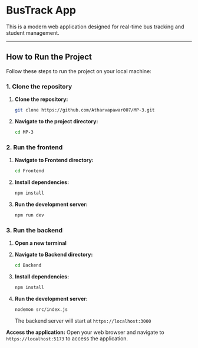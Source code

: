 # BusTrack App

This is a modern web application designed for real-time bus tracking and student management.

---

## How to Run the Project

Follow these steps to run the project on your local machine:

 ### 1. Clone the repository

1. **Clone the repository:**
   ```bash
   git clone https://github.com/Atharvapawar007/MP-3.git
   ```
2. **Navigate to the project directory:**
   ```bash
   cd MP-3
   ```

### 2. Run the frontend
1. **Navigate to Frontend directory:**
   ```bash
   cd Frontend
   ```
2. **Install dependencies:**
   ```bash
   npm install
   ```
3. **Run the development server:**
   ```bash
   npm run dev
   ```
### 3. Run the backend

1. **Open a new terminal**

2. **Navigate to Backend directory:**
   ```bash
   cd Backend
   ```
3. **Install dependencies:**
   ```bash
   npm install
   ```
3. **Run the development server:**
   ```bash
   nodemon src/index.js
   ```
   The backend server will start at `https://localhost:3000`

 **Access the application:**
   Open your web browser and navigate to `https://localhost:5173` to access the application.


